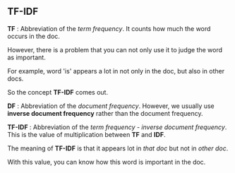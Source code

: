 ## TF-IDF

**TF** : Abbreviation of the *term frequency*. It counts how much the word occurs in the doc.

However, there is a problem that you can not only use it to judge the word as important.

For example, word 'is' appears a lot in not only in the doc, but also in other docs.

So the concept **TF-IDF** comes out.

**DF** : Abbreviation of the *document frequency*. However, we usually use **inverse document frequency** rather than the document frequency.

**TF-IDF** : Abbreviation of the *term frequency - inverse document frequency*. This is the value of multiplication between **TF** and **IDF**.

The meaning of **TF-IDF** is that it appears lot in *that doc* but not in *other doc*.

With this value, you can know how this word is important in the doc.
